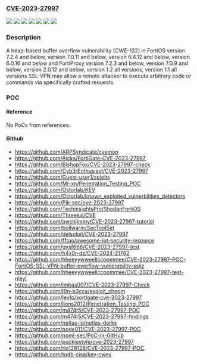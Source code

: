 ### [CVE-2023-27997](https://cve.mitre.org/cgi-bin/cvename.cgi?name=CVE-2023-27997)
![](https://img.shields.io/static/v1?label=Product&message=FortiOS&color=blue)
![](https://img.shields.io/static/v1?label=Product&message=FortiOS-6K7K&color=blue)
![](https://img.shields.io/static/v1?label=Product&message=FortiProxy&color=blue)
![](https://img.shields.io/static/v1?label=Version&message=%3D%207.0.10%20&color=brighgreen)
![](https://img.shields.io/static/v1?label=Version&message=7.2.0%3C%3D%207.2.3%20&color=brighgreen)
![](https://img.shields.io/static/v1?label=Version&message=7.2.0%3C%3D%207.2.4%20&color=brighgreen)
![](https://img.shields.io/static/v1?label=Vulnerability&message=Execute%20unauthorized%20code%20or%20commands&color=brighgreen)

### Description

A heap-based buffer overflow vulnerability [CWE-122] in FortiOS version 7.2.4 and below, version 7.0.11 and below, version 6.4.12 and below, version 6.0.16 and below and FortiProxy version 7.2.3 and below, version 7.0.9 and below, version 2.0.12 and below, version 1.2 all versions, version 1.1 all versions SSL-VPN may allow a remote attacker to execute arbitrary code or commands via specifically crafted requests.

### POC

#### Reference
No PoCs from references.

#### Github
- https://github.com/ARPSyndicate/cvemon
- https://github.com/Aicks/FortiGate-CVE-2023-27997
- https://github.com/BishopFox/CVE-2023-27997-check
- https://github.com/Cyb3rEnthusiast/CVE-2023-27997
- https://github.com/Guest-user1/sploits
- https://github.com/Mr-xn/Penetration_Testing_POC
- https://github.com/Ostorlab/KEV
- https://github.com/Ostorlab/known_exploited_vulnerbilities_detectors
- https://github.com/Pik-sec/cve-2023-27997
- https://github.com/TechinsightsPro/ShodanFortiOS
- https://github.com/Threekiii/CVE
- https://github.com/awchjimmy/CVE-2023-27997-tutorial
- https://github.com/bollwarm/SecToolSet
- https://github.com/delsploit/CVE-2023-27997
- https://github.com/f1tao/awesome-iot-security-resource
- https://github.com/gysf666/CVE-2023-27997-test
- https://github.com/h4x0r-dz/CVE-2024-21762
- https://github.com/hheeyywweellccoommee/CVE-2023-27997-POC-FortiOS-SSL-VPN-buffer-overflow-vulnerability-ssijz
- https://github.com/hheeyywweellccoommee/CVE-2023-27997-test-nleyl
- https://github.com/imbas007/CVE-2023-27997-Check
- https://github.com/l0n-b3cca/exploit_choom
- https://github.com/lexfo/xortigate-cve-2023-27997
- https://github.com/lions2012/Penetration_Testing_POC
- https://github.com/m474r5/CVE-2023-27997-POC
- https://github.com/m474r5/CVE-2023-27997-findings
- https://github.com/netlas-io/netlas-dorks
- https://github.com/node011/CVE-2023-27997-POC
- https://github.com/nomi-sec/PoC-in-GitHub
- https://github.com/puckiestyle/cve-2023-27997
- https://github.com/rio128128/CVE-2023-27997-POC
- https://github.com/todb-cisa/kev-cwes


